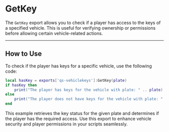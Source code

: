 # GetKey

The `GetKey` export allows you to check if a player has access to the keys of a specified vehicle. This is useful for verifying ownership or permissions before allowing certain vehicle-related actions.

***

## How to Use

To check if the player has keys for a specific vehicle, use the following code:

```lua
local hasKey = exports['qs-vehiclekeys']:GetKey(plate)
if hasKey then
    print("The player has keys for the vehicle with plate: " .. plate)
else
    print("The player does not have keys for the vehicle with plate: " .. plate)
end
```

This example retrieves the key status for the given plate and determines if the player has the required access. Use this export to enhance vehicle security and player permissions in your scripts seamlessly.
